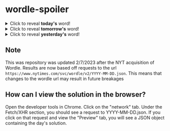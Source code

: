 # wordle-spoiler

<details>
  <summary>Click to reveal <b>today's</b> word!</summary>
  <br>
  <b> drool </b>
</details>

<details>
  <summary>Click to reveal <b>tomorrow's</b> word!</summary>
  <br>
  <b> funky </b>
</details>

<details>
  <summary>Click to reveal <b>yesterday's</b> word!</summary>
  <br>
  <b> boxer </b>
</details>

## Note
This was repository was updated 2/7/2023 after the NYT acquisition of Wordle. Results are now based off requests to the url `https://www.nytimes.com/svc/wordle/v2/YYYY-MM-DD.json`. This means that changes to the wordle url may result in future breakages

## How can I view the solution in the browser?
Open the developer tools in Chrome. Click on the "network" tab. Under the Fetch/XHR section, you should see a request to YYYY-MM-DD.json. If you click on that request and view the "Preview" tab, you will see a JSON object containing the day's solution.